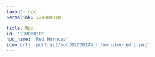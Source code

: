 ```yaml
---
layout: npc
permalink: /21000010

title: Npc
id: '21000010'
npc_name: 'Red Horncap'
icon_url: 'portrait/mob/02020145_l_hornyboored_p.png'
---
```

